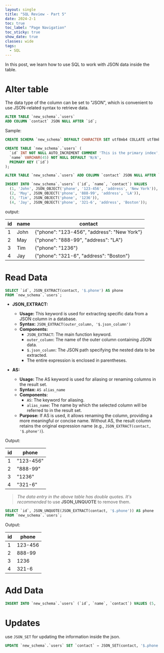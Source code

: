 ```yaml
---
layout: single
title: "SQL Review - Part 5"
date: 2024-2-1
toc: true
toc_label: "Page Navigation"
toc_sticky: true
show_date: true
classes: wide
tags:
  - SQL
---
```

In this post, we learn how to use SQL to work with JSON data inside the table.

# Alter table
The data type of the column can be set to "JSON", which is convenient to use JSON-related syntax to retrieve data.
```sql
ALTER TABLE `new_schema`.`users` 
ADD COLUMN `contact` JSON NULL AFTER `id`;
```

Sample:
```sql
CREATE SCHEMA `new_schema` DEFAULT CHARACTER SET utf8mb4 COLLATE utf8mb4_unicode_ci;

CREATE TABLE `new_schema`.`users` (
  `id` INT NOT NULL AUTO_INCREMENT COMMENT 'This is the primary index',
  `name` VARCHAR(45) NOT NULL DEFAULT 'N/A',
  PRIMARY KEY (`id`)
);

ALTER TABLE `new_schema`.`users` ADD COLUMN `contact` JSON NULL AFTER `id`;

INSERT INTO `new_schema`.`users` (`id`, `name`, `contact`) VALUES 
  (1, 'John', JSON_OBJECT('phone', '123-456', 'address', 'New York')),
  (2, 'May', JSON_OBJECT('phone', '888-99', 'address', 'LA')),
  (3, 'Tim', JSON_OBJECT('phone', '1236')),
  (4, 'Jay', JSON_OBJECT('phone', '321-6', 'address', 'Boston'));
```

output:

| id | name | contact                                       |
|----|------|-----------------------------------------------|
| 1  | John | {"phone": "123-456", "address": "New York"}  |
| 2  | May  | {"phone": "888-99", "address": "LA"}         |
| 3  | Tim  | {"phone": "1236"}                            |
| 4  | Jay  | {"phone": "321-6", "address": "Boston"}      |


# Read Data
```sql
SELECT `id`, JSON_EXTRACT(contact, '$.phone') AS phone
FROM `new_schema`.`users`;
```

*   **JSON\_EXTRACT:**
    
    *   **Usage:** This keyword is used for extracting specific data from a JSON column in a database.
    *   **Syntax:** `JSON_EXTRACT(outer_column, '$.json_column')`
    *   **Components:**
        *   `JSON_EXTRACT`: The main function keyword.
        *   `outer_column`: The name of the outer column containing JSON data.
        *   `$.json_column`: The JSON path specifying the nested data to be extracted.
        *   The entire expression is enclosed in parentheses.
*   **AS:**
    
    *   **Usage:** The AS keyword is used for aliasing or renaming columns in the result set.
    *   **Syntax:** `AS alias_name`
    *   **Components:**
        *   `AS`: The keyword for aliasing.
        *   `alias_name`: The name by which the selected column will be referred to in the result set.
    *   **Purpose:** If AS is used, it allows renaming the column, providing a more meaningful or concise name. Without AS, the result column retains the original expression name (e.g., `JSON_EXTRACT(contact, '$.phone')`).
  

Output:

| id | phone    |
|----|----------|
| 1  | "123-456" |
| 2  | "888-99"  |
| 3  | "1236"    |
| 4  | "321-6"   |

>*The data entry in the above table has double quotes. It's recommended* to use **JSON_UNQUOTE** to remove them.

```sql
SELECT `id`, JSON_UNQUOTE(JSON_EXTRACT(contact, '$.phone')) AS phone
FROM `new_schema`.`users`;
```

Output:

| id | phone  |
|----|--------|
| 1  | 123-456|
| 2  | 888-99 |
| 3  | 1236   |
| 4  | 321-6  |

# Add Data

```sql
INSERT INTO `new_schema`.`users` (`id`, `name`, `contact`) VALUES (5, 'Harry', JSON_OBJECT('phone', '1231123', 'address', 'Miami'));
```

# Updates

use `JSON_SET` for updating the information inside the json.

```sql
UPDATE `new_schema`.`users` SET `contact` = JSON_SET(contact, '$.phone', '6666', '$.phone_2', '888') WHERE `id` = 2;
```